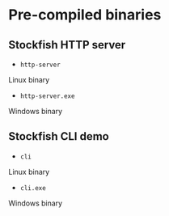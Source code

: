 # Pre-compiled binaries

## Stockfish HTTP server

- `http-server`

Linux binary

- `http-server.exe`

Windows binary

## Stockfish CLI demo

- `cli`

Linux binary

- `cli.exe`

Windows binary
